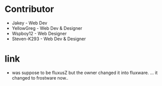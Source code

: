 # Contributor
- Jakey - Web Dev
- YellowGreg - Web Dev & Designer
- Wspboy12 - Web Designer
- Steven-K293 - Web Dev & Designer

# link
- was suppose to be fluxusZ but the owner changed it into fluxware.
  ... it changed to frostware now..
  
